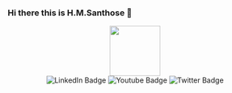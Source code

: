 ### Hi there this is H.M.Santhose 👋
<div id="header" align="center">
  <img src="[https://cdnl.iconscout.com/lottie/premium/preview-watermark/mobile-application-developer-6369150-5304706.mp4](https://camo.githubusercontent.com/d9cfcaf5b1f6bb6a18958f19fe010c0f3c2e9fbaa5db12be0f4cacce740eb4d4/68747470733a2f2f692e70696e696d672e636f6d2f6f726967696e616c732f30392f63362f32392f30396336323930336265656261333336646339646137366562356339613130372e676966)" width="100"/>
<div id="badges">
  <img src="https://img.shields.io/badge/LinkedIn-blue?style=for-the-badge&logo=linkedin&logoColor=white" alt="LinkedIn Badge"/>
  <img src="https://img.shields.io/badge/YouTube-red?style=for-the-badge&logo=youtube&logoColor=white" alt="Youtube Badge"/>
  <img src="https://img.shields.io/badge/Twitter-blue?style=for-the-badge&logo=twitter&logoColor=white" alt="Twitter Badge"/>
</div>

<!--
**santhose1824/santhose1824** is a ✨ _special_ ✨ repository because its `README.md` (this file) appears on your GitHub profile.

Here are some ideas to get you started:

- 🔭 I’m currently working on ...
- 🌱 I’m currently learning ...
- 👯 I’m looking to collaborate on ...
- 🤔 I’m looking for help with ...
- 💬 Ask me about ...
- 📫 How to reach me: ...
- 😄 Pronouns: ...
- ⚡ Fun fact: ...
-->
